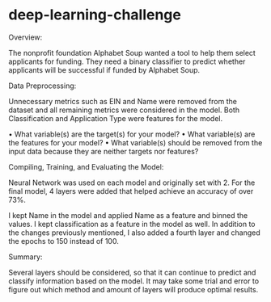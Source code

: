 # deep-learning-challenge

Overview:

The nonprofit foundation Alphabet Soup wanted a tool to help them select applicants for
funding. They need a binary classifier to predict whether applicants will be successful if funded
by Alphabet Soup.

Data Preprocessing:

Unnecessary metrics such as EIN and Name were removed from the dataset and all remaining
metrics were considered in the model. Both Classification and Application Type were features
for the model.

• What variable(s) are the target(s) for your model?
• What variable(s) are the features for your model?
• What variable(s) should be removed from the input data because they are neither
targets nor features?

Compiling, Training, and Evaluating the Model:

Neural Network was used on each model and originally set with 2. For the final model, 4 layers
were added that helped achieve an accuracy of over 73%.

I kept Name in the model and applied Name as a
feature and binned the values. I kept classification as a feature in the model as well. In
addition to the changes previously mentioned, I also added a fourth layer and changed the
epochs to 150 instead of 100.

Summary:

Several layers should be considered, so that it can continue to predict and classify information
based on the model. It may take some trial and error to figure out which method and amount of layers will produce optimal results.
